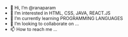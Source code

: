 - 👋 Hi, I’m @ranaparam
- 👀 I’m interested in HTML, CSS, JAVA, REACT.JS
- 🌱 I’m currently learning PROGRAMMING LANGUAGES
- 💞️ I’m looking to collaborate on ...
- 📫 How to reach me ...

<!---
ranaparam/ranaparam is a ✨ special ✨ repository because its `README.md` (this file) appears on your GitHub profile.
You can click the Preview link to take a look at your changes.
--->
